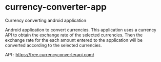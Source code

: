 # currency-converter-app
Currency converting android application

Android application to convert currencies. This application uses a currency API to obtain the exchange rate of the selected currencies. Then the exchange rate for the each amount entered to the application will be converted according to the selected currencies.

API : https://free.currencyconverterapi.com/


